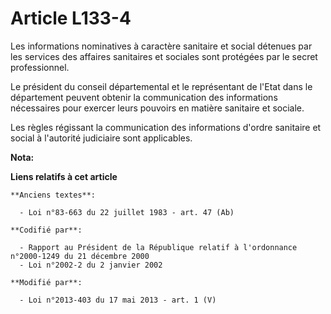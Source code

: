 # Article L133-4

Les informations nominatives à caractère sanitaire et social détenues par les services des affaires sanitaires et sociales
sont protégées par le secret professionnel. 

Le président du conseil départemental et le représentant de l'Etat dans le département peuvent obtenir la communication des
informations nécessaires pour exercer leurs pouvoirs en matière sanitaire et sociale. 

Les règles régissant la communication des informations d'ordre sanitaire et social à l'autorité judiciaire sont applicables.

**Nota:**



**Liens relatifs à cet article**

	**Anciens textes**:

	  - Loi n°83-663 du 22 juillet 1983 - art. 47 (Ab)

	**Codifié par**:

	  - Rapport au Président de la République relatif à l'ordonnance n°2000-1249 du 21 décembre 2000
	  - Loi n°2002-2 du 2 janvier 2002

	**Modifié par**:

	  - Loi n°2013-403 du 17 mai 2013 - art. 1 (V)
